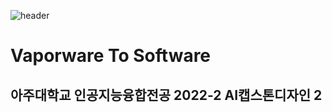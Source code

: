 ![header](https://capsule-render.vercel.app/api?type=wave&color=auto&height=300&section=header&text=Vaporware%20To%20Software&fontSize=50)
# Vaporware To Software
## 아주대학교 인공지능융합전공 2022-2 AI캡스톤디자인 2


<!--

**Here are some ideas to get you started:**

🙋‍♀️ A short introduction - what is your organization all about?
🌈 Contribution guidelines - how can the community get involved?
👩‍💻 Useful resources - where can the community find your docs? Is there anything else the community should know?
🍿 Fun facts - what does your team eat for breakfast?
🧙 Remember, you can do mighty things with the power of [Markdown](https://docs.github.com/github/writing-on-github/getting-started-with-writing-and-formatting-on-github/basic-writing-and-formatting-syntax)
-->
